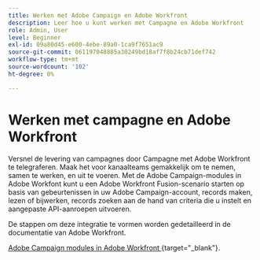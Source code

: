 ```yaml
---
title: Werken met Adobe Campaign en Adobe Workfront
description: Leer hoe u kunt werken met Campagne en Adobe Workfront
role: Admin, User
level: Beginner
exl-id: 09a80d45-e600-4ebe-89a0-1ca9f7651ac9
source-git-commit: 061197048885a30249bd18af7f8b24cb71def742
workflow-type: tm+mt
source-wordcount: '102'
ht-degree: 0%

---
```


# Werken met campagne en Adobe Workfront

Versnel de levering van campagnes door Campagne met Adobe Workfront te telegraferen. Maak het voor kanaalteams gemakkelijk om te nemen, samen te werken, en uit te voeren. Met de Adobe Campaign-modules in Adobe Workfont kunt u een Adobe Workfront Fusion-scenario starten op basis van gebeurtenissen in uw Adobe Campaign-account, records maken, lezen of bijwerken, records zoeken aan de hand van criteria die u instelt en aangepaste API-aanroepen uitvoeren.


De stappen om deze integratie te vormen worden gedetailleerd in de documentatie van Adobe Workfront.


[ Adobe Campaign modules in Adobe Workfront ](https://experienceleague.adobe.com/docs/workfront/using/adobe-workfront-fusion/fusion-apps-and-modules/adobe-campaign-classic-connector.html?lang=nl-NL){target="_blank"}.
